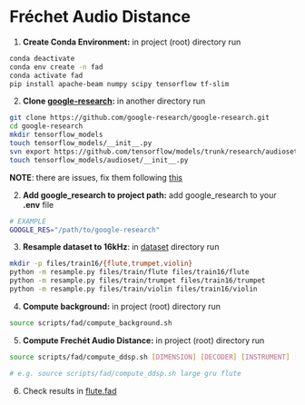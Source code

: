 # Fréchet Audio Distance

1. **Create Conda Environment:** in project (root) directory run
```bash
conda deactivate
conda env create -n fad
conda activate fad
pip install apache-beam numpy scipy tensorflow tf-slim
```
2. **Clone [google-research](https://github.com/google-research/google-research/tree/master/frechet_audio_distance):** in another directory run
```bash
git clone https://github.com/google-research/google-research.git
cd google-research
mkdir tensorflow_models
touch tensorflow_models/__init__.py
svn export https://github.com/tensorflow/models/trunk/research/audioset tensorflow_models/audioset/
touch tensorflow_models/audioset/__init__.py
```
**NOTE**: there are issues, fix them following [this](https://github.com/google-research/google-research/issues/227)

2. **Add google_research to project path:** add google_research to your **.env** file
```bash
# EXAMPLE
GOOGLE_RES="/path/to/google-research"
```

3. **Resample dataset to 16kHz**: in [dataset](../../dataset/) directory run 
```bash
mkdir -p files/train16/{flute,trumpet,violin}
python -m resample.py files/train/flute files/train16/flute
python -m resample.py files/train/trumpet files/train16/trumpet
python -m resample.py files/train/violin files/train16/violin
```

4. **Compute background:** in project (root) directory run
```bash
source scripts/fad/compute_background.sh
```

5. **Compute Frechét Audio Distance:** in project (root) directory run
```bash
source scripts/fad/compute_ddsp.sh [DIMENSION] [DECODER] [INSTRUMENT] [RESULTS_FILE_NAME=INSTRUMENT]

# e.g. source scripts/fad/compute_ddsp.sh large gru flute
```

6. Check results in [flute.fad](../../metrics/frechet_audio_distance/)